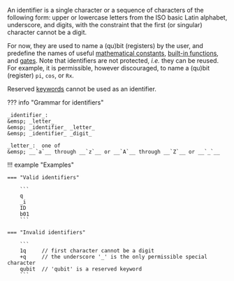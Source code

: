 An identifier is a single character or a sequence of characters of the following form:
upper or lowercase letters from the ISO basic Latin alphabet, underscore, and digits,
with the constraint that the first (or singular) character cannot be a digit.

For now, they are used to name a (qu)bit (registers) by the user,
and predefine the names of useful [mathematical constants](../expressions/predefined_constants.md),
[built-in functions](../expressions/builtin_functions.md),
and [gates](../statements/gates.md).
Note that identifiers are not protected, _i.e._ they can be reused. 
For example, it is permissible, however discouraged, to name a (qu)bit (register) `pi`, `cos`, or `Rx`.

Reserved [keywords](keywords.md) cannot be used as an identifier.

??? info "Grammar for identifiers"

    _identifier_:  
    &emsp; _letter_  
    &emsp; _identifier_ _letter_  
    &emsp; _identifier_ _digit_

    _letter_:  one of  
    &emsp; __`a`__ through __`z`__ or __`A`__ through __`Z`__ or __`_`__  

!!! example "Examples"

    === "Valid identifiers"

        ```
        q
        _i
        ID
        b01
        ```
    
    === "Invalid identifiers" 
        
        ```
        1q	   // first character cannot be a digit
        +q     // the underscore '_' is the only permissible special character 
        qubit  // 'qubit' is a reserved keyword
        ```
